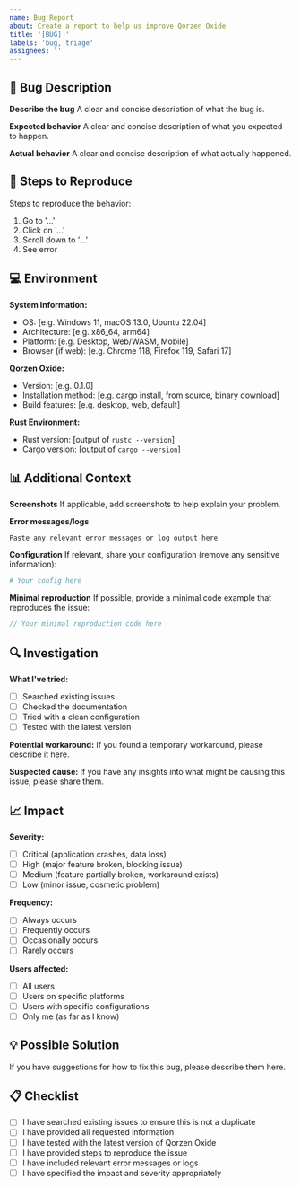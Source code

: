 ```yaml
---
name: Bug Report
about: Create a report to help us improve Qorzen Oxide
title: '[BUG] '
labels: 'bug, triage'
assignees: ''
---
```


## 🐛 Bug Description

**Describe the bug**
A clear and concise description of what the bug is.

**Expected behavior**
A clear and concise description of what you expected to happen.

**Actual behavior**
A clear and concise description of what actually happened.

## 🔄 Steps to Reproduce

Steps to reproduce the behavior:
1. Go to '...'
2. Click on '...'
3. Scroll down to '...'
4. See error

## 💻 Environment

**System Information:**
- OS: [e.g. Windows 11, macOS 13.0, Ubuntu 22.04]
- Architecture: [e.g. x86_64, arm64]
- Platform: [e.g. Desktop, Web/WASM, Mobile]
- Browser (if web): [e.g. Chrome 118, Firefox 119, Safari 17]

**Qorzen Oxide:**
- Version: [e.g. 0.1.0]
- Installation method: [e.g. cargo install, from source, binary download]
- Build features: [e.g. desktop, web, default]

**Rust Environment:**
- Rust version: [output of `rustc --version`]
- Cargo version: [output of `cargo --version`]

## 📊 Additional Context

**Screenshots**
If applicable, add screenshots to help explain your problem.

**Error messages/logs**
```
Paste any relevant error messages or log output here
```

**Configuration**
If relevant, share your configuration (remove any sensitive information):
```yaml
# Your config here
```

**Minimal reproduction**
If possible, provide a minimal code example that reproduces the issue:
```rust
// Your minimal reproduction code here
```

## 🔍 Investigation

**What I've tried:**
- [ ] Searched existing issues
- [ ] Checked the documentation
- [ ] Tried with a clean configuration
- [ ] Tested with the latest version

**Potential workaround:**
If you found a temporary workaround, please describe it here.

**Suspected cause:**
If you have any insights into what might be causing this issue, please share them.

## 📈 Impact

**Severity:**
- [ ] Critical (application crashes, data loss)
- [ ] High (major feature broken, blocking issue)
- [ ] Medium (feature partially broken, workaround exists)
- [ ] Low (minor issue, cosmetic problem)

**Frequency:**
- [ ] Always occurs
- [ ] Frequently occurs
- [ ] Occasionally occurs
- [ ] Rarely occurs

**Users affected:**
- [ ] All users
- [ ] Users on specific platforms
- [ ] Users with specific configurations
- [ ] Only me (as far as I know)

## 💡 Possible Solution

If you have suggestions for how to fix this bug, please describe them here.

## 📋 Checklist

- [ ] I have searched existing issues to ensure this is not a duplicate
- [ ] I have provided all requested information
- [ ] I have tested with the latest version of Qorzen Oxide
- [ ] I have provided steps to reproduce the issue
- [ ] I have included relevant error messages or logs
- [ ] I have specified the impact and severity appropriately
